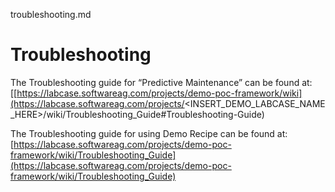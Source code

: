 ﻿troubleshooting.md

# Troubleshooting

The Troubleshooting guide for “Predictive Maintenance” can be found at:  
[\[https://labcase.softwareag.com/projects/demo-poc-framework/wiki](https://labcase.softwareag.com/projects/<INSERT_DEMO_LABCASE_NAME_HERE>/wiki/Troubleshooting_Guide#Troubleshooting-Guide)

The Troubleshooting guide for using Demo Recipe can be found at:  
[https://labcase.softwareag.com/projects/demo-poc-framework/wiki/Troubleshooting_Guide](https://labcase.softwareag.com/projects/demo-poc-framework/wiki/Troubleshooting_Guide)
